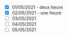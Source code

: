 - [x] 01/05/2021 - deux heure 
- [x] 02/05/2021 - une heure
- [ ] 03/05/2021
- [ ] 04/05/2021
- [ ] 05/05/2021
